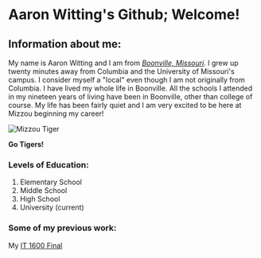 # Aaron Witting's Github; Welcome!

## Information about me:
My name is Aaron Witting and I am from [*Boonville, Missouri*](https://user-images.githubusercontent.com/82839703/116466622-5901fb80-a834-11eb-86bd-f229845be023.png). I grew up twenty minutes away from Columbia and the University of Missouri's campus. I consider myself a "local" even though I am not originally from Columbia. I have lived my whole life in Boonville. All the schools I attended in my nineteen years of living have been in Boonville, other than college of course. My life has been fairly quiet and I am very excited to be here at Mizzou beginning my career!

![Mizzou Tiger](https://user-images.githubusercontent.com/82839703/116465990-931ecd80-a833-11eb-87ac-9ab482ddac41.png)

**Go Tigers!**

### Levels of Education:
1. Elementary School
2. Middle School
3. High School
4. University (current)

### Some of my previous work:
My [IT 1600 Final](https://github.com/awitting20/IT-1600-Final.git) 


